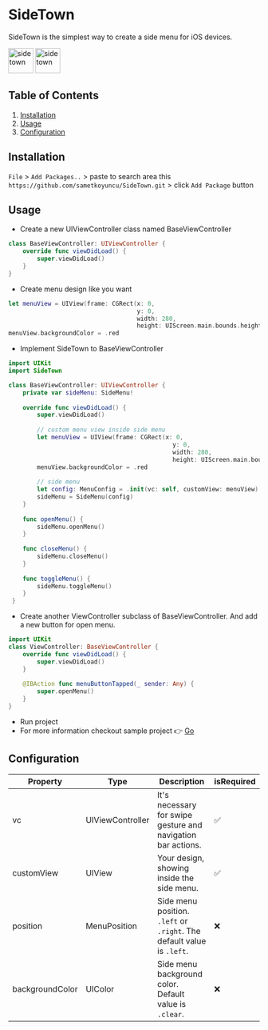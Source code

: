 # SideTown

SideTown is the simplest way to create a side menu for iOS devices.

<img src='https://i.hizliresim.com/c8ygctl.gif' alt='side town' width='50'/>
<img src='https://i.hizliresim.com/byljwxf.gif' alt='side town' width='50'/>

## Table of Contents
1. [Installation](https://github.com/sametkoyuncu/SideTown/edit/main/README.md#installation)
2. [Usage](https://github.com/sametkoyuncu/SideTown/edit/main/README.md#usage)
3. [Configuration](https://github.com/sametkoyuncu/SideTown/edit/main/README.md#configuration)

## Installation
`File` > `Add Packages..` > paste to search area this `https://github.com/sametkoyuncu/SideTown.git` > click `Add Package` button

## Usage
- Create a new UIViewController class named BaseViewController
```swift
class BaseViewController: UIViewController {
    override func viewDidLoad() {
        super.viewDidLoad()
    }
}  
```

- Create menu design like you want
```swift
let menuView = UIView(frame: CGRect(x: 0,
                                    y: 0,
                                    width: 280,
                                    height: UIScreen.main.bounds.height))
menuView.backgroundColor = .red
```

- Implement SideTown to BaseViewController
```swift
import UIKit
import SideTown

class BaseViewController: UIViewController {
    private var sideMenu: SideMenu!
    
    override func viewDidLoad() {
        super.viewDidLoad()
        
        // custom menu view inside side menu
        let menuView = UIView(frame: CGRect(x: 0,
                                              y: 0,
                                              width: 280,
                                              height: UIScreen.main.bounds.height))
        menuView.backgroundColor = .red
                        
        // side menu
        let config: MenuConfig = .init(vc: self, customView: menuView)
        sideMenu = SideMenu(config)
    }
    
    func openMenu() {
        sideMenu.openMenu()
    }
    
    func closeMenu() {
        sideMenu.closeMenu()
    }
    
    func toggleMenu() {
        sideMenu.toggleMenu()
    }
 }
```

- Create another ViewController subclass of BaseViewController. And add a new button for open menu.
```swift
import UIKit
class ViewController: BaseViewController {
    override func viewDidLoad() {
        super.viewDidLoad()
    }
    
    @IBAction func menuButtonTapped(_ sender: Any) {
        super.openMenu()
    }
}
```
- Run project
- For more information checkout sample project 👉 [Go](https://github.com/sametkoyuncu/SideTownDemoProject)

## Configuration

| Property        | Type             | Description                                                         | isRequired |
|-----------------|------------------|---------------------------------------------------------------------|------------|
| vc              | UIViewController | It's necessary for swipe gesture and navigation bar actions.        | ✅          |
| customView      | UIView           | Your design, showing inside the side menu.                          | ✅          |
| position        | MenuPosition     | Side menu position. `.left` or `.right`. The default value is `.left`. | ❌          |
| backgroundColor | UIColor          | Side menu background color. Default value is `.clear`.                 | ❌          |
